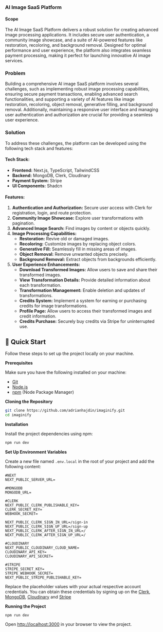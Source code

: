 ### AI Image SaaS Platform

#### Scope
The AI Image SaaS Platform delivers a robust solution for creating advanced image processing applications. It includes secure user authentication, a community image showcase, and a suite of AI-powered features like restoration, recoloring, and background removal. Designed for optimal performance and user experience, the platform also integrates seamless payment processing, making it perfect for launching innovative AI image services.

### Problem
Building a comprehensive AI image SaaS platform involves several challenges, such as implementing robust image processing capabilities, ensuring secure payment transactions, enabling advanced search functionalities, and supporting a variety of AI features like image restoration, recoloring, object removal, generative filling, and background removal. Additionally, maintaining a responsive user interface and managing user authentication and authorization are crucial for providing a seamless user experience.

### Solution
To address these challenges, the platform can be developed using the following tech stack and features:

#### Tech Stack:
- **Frontend:** Next.js, TypeScript, TailwindCSS
- **Backend:** MongoDB, Clerk, Cloudinary
- **Payment System:** Stripe
- **UI Components:** Shadcn

#### Features:
1. **Authentication and Authorization:** Secure user access with Clerk for registration, login, and route protection.
2. **Community Image Showcase:** Explore user transformations with pagination.
3. **Advanced Image Search:** Find images by content or objects quickly.
4. **Image Processing Capabilities:**
   - **Restoration:** Revive old or damaged images.
   - **Recoloring:** Customize images by replacing object colors.
   - **Generative Fill:** Seamlessly fill in missing areas of images.
   - **Object Removal:** Remove unwanted objects precisely.
   - **Background Removal:** Extract objects from backgrounds efficiently.
5. **User Experience Enhancements:**
   - **Download Transformed Images:** Allow users to save and share their transformed images.
   - **View Transformation Details:** Provide detailed information about each transformation.
   - **Transformation Management:** Enable deletion and updates of transformations.
   - **Credits System:** Implement a system for earning or purchasing credits for image transformations.
   - **Profile Page:** Allow users to access their transformed images and credit information.
   - **Credits Purchase:** Securely buy credits via Stripe for uninterrupted use.




## <a name="quick-start">🤸 Quick Start</a>

Follow these steps to set up the project locally on your machine.

**Prerequisites**

Make sure you have the following installed on your machine:

- [Git](https://git-scm.com/)
- [Node.js](https://nodejs.org/en)
- [npm](https://www.npmjs.com/) (Node Package Manager)

**Cloning the Repository**

```bash
git clone https://github.com/adrianhajdin/imaginify.git
cd imaginify
```

**Installation**

Install the project dependencies using npm:

```bash
npm run dev
```

**Set Up Environment Variables**

Create a new file named `.env.local` in the root of your project and add the following content:

```env
#NEXT
NEXT_PUBLIC_SERVER_URL=

#MONGODB
MONGODB_URL=

#CLERK
NEXT_PUBLIC_CLERK_PUBLISHABLE_KEY=
CLERK_SECRET_KEY=
WEBHOOK_SECRET=

NEXT_PUBLIC_CLERK_SIGN_IN_URL=/sign-in
NEXT_PUBLIC_CLERK_SIGN_UP_URL=/sign-up
NEXT_PUBLIC_CLERK_AFTER_SIGN_IN_URL=/
NEXT_PUBLIC_CLERK_AFTER_SIGN_UP_URL=/

#CLOUDINARY
NEXT_PUBLIC_CLOUDINARY_CLOUD_NAME=
CLOUDINARY_API_KEY=
CLOUDINARY_API_SECRET=

#STRIPE
STRIPE_SECRET_KEY=
STRIPE_WEBHOOK_SECRET=
NEXT_PUBLIC_STRIPE_PUBLISHABLE_KEY=
```

Replace the placeholder values with your actual respective account credentials. You can obtain these credentials by signing up on the [Clerk](https://clerk.com/), [MongoDB](https://www.mongodb.com/), [Cloudinary](https://cloudinary.com/) and [Stripe](https://stripe.com)

**Running the Project**

```bash
npm run dev
```

Open [http://localhost:3000](http://localhost:3000) in your browser to view the project.


